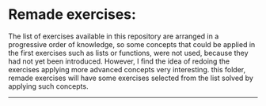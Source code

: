# Remade exercises:

The list of exercises available in this repository are arranged in a progressive order of knowledge, so some concepts that could be applied in the first exercises such as lists or functions, were not used, because they had not yet been introduced. However, I find the idea of redoing the exercises applying more advanced concepts very interesting. this folder, remade exercises will have some exercises selected from the list solved by applying such concepts.

---
